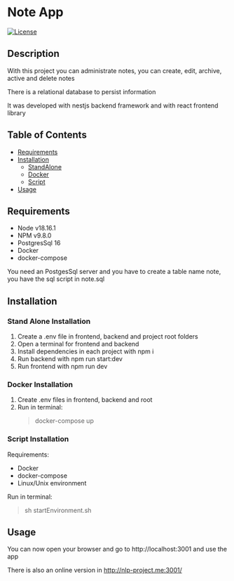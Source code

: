 # Note App

[![License](https://img.shields.io/badge/license-MIT-blue.svg)](LICENSE)

## Description

With this project you can administrate notes, you can create, edit, archive, active and delete notes

There is a relational database to persist information

It was developed with nestjs backend framework and with react frontend library

## Table of Contents

- [Requirements](#requirements)
- [Installation](#installation)
  - [StandAlone](#stand-alone-installation)
  - [Docker](#docker-installation)
  - [Script](#script-installation)
- [Usage](#usage)

## Requirements

- Node v18.16.1
- NPM v9.8.0
- PostgresSql 16
- Docker
- docker-compose

You need an PostgesSql server and you have to create a table name note, you have the sql script in note.sql

## Installation

### Stand Alone Installation

1. Create a .env file in frontend, backend and project root folders
2. Open a terminal for frontend and backend
3. Install dependencies in each project with npm i
4. Run backend with npm run start:dev
5. Run frontend with npm run dev

### Docker Installation

1. Create .env files in frontend, backend and root
2. Run in terminal:
   > docker-compose up

### Script Installation

Requirements:

- Docker
- docker-compose
- Linux/Unix environment

Run in terminal:
> sh startEnvironment.sh

## Usage

You can now open your browser and go to http://localhost:3001 and use the app

There is also an online version in http://nlp-project.me:3001/
